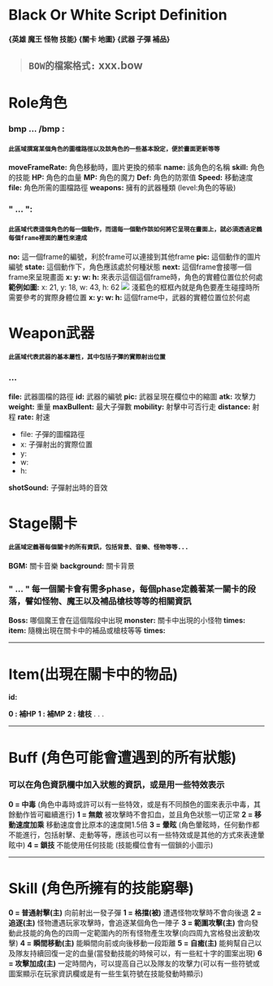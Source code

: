 # Black Or White Script Definition

#### {英雄 魔王 怪物 技能} {關卡 地圖} {武器 子彈 補品}   

> ## `BOW的檔案格式:`  xxx.bow
> 
# Role角色

### bmp ... /bmp :
#### `此區域撰寫某個角色的圖檔路徑以及該角色的一些基本設定，便於畫面更新等等`
**moveFrameRate:** 角色移動時，圖片更換的頻率
 **name:** 該角色的名稱
 **skill:** 角色的技能
 **HP:** 角色的血量
 **MP:** 角色的魔力
 **Def:** 角色的防禦值
 **Speed:** 移動速度
**file:** 角色所需的圖檔路徑
**weapons:** 擁有的武器種類
(level:角色的等級)

### "<frame> ... </frame>":
#### `此區域代表這個角色的每一個動作，而這每一個動作該如何將它呈現在畫面上，就必須透過定義每個frame裡面的屬性來達成`
**no:** 這一個frame的編號，利於frame可以連接到其他frame
**pic:** 這個動作的圖片編號
**state:** 這個動作下，角色應該處於何種狀態
**next:** 這個frame會接哪一個frame來呈現畫面
**<body> x: y: w: h: </body>** 來表示這個這個frame時，角色的實體位置位於何處 
**範例如圖:**
x: 21, y: 18, w: 43, h: 62
![](https://i.imgur.com/Pni7VVv.png)
淺藍色的框框內就是角色要產生碰撞時所需要參考的實際身體位置
**<weaponBd> x: y: w: h: </weaponBd>** 這個frame中，武器的實體位置位於何處

# Weapon武器
#### `此區域代表武器的基本屬性，其中包括子彈的實際射出位置`

### <bmp> ... </bmp>
**file:** 武器圖檔的路徑
**id:** 武器的編號
**pic:** 武器呈現在欄位中的縮圖
**atk:** 攻擊力
**weight:** 重量
**maxBullent:** 最大子彈數
**mobility:** 射擊中可否行走
**distance:** 射程
**rate:** 射速
<bullet>
- file: 子彈的圖檔路徑
- x: 子彈射出的實際位置
- y:
- w:
- h:

</bullet> 

**shotSound:** 子彈射出時的音效


# Stage關卡
#### `此區域定義著每個關卡的所有資訊，包括背景、音樂、怪物等等...`

**BGM:** 關卡音樂
**background:** 關卡背景
### "<Phase> ... </Phase>" 每一個關卡會有需多phase，每個phase定義著某一關卡的段落，譬如怪物、魔王以及補品槍枝等等的相關資訊
**Boss:** 哪個魔王會在這個階段中出現 
**monster:** 關卡中出現的小怪物 **times:**
**item:** 隨機出現在關卡中的補品或槍枝等等 **times:**

--------------------------
Item(出現在關卡中的物品)
===
**id:**

**0 : 補HP**
**1 : 補MP**
**2 : 槍枝**
    .
    .
    .
    
--------------------------
Buff (角色可能會遭遇到的所有狀態)
===
### 可以在角色資訊欄中加入狀態的資訊，或是用一些特效表示
**0 = 中毒**  (角色中毒時或許可以有一些特效，或是有不同顏色的圖來表示中毒，其餘動作皆可繼續進行)
**1 = 無敵**  被攻擊時不會扣血，並且角色狀態一切正常
**2 = 移動速度加乘**  移動速度會比原本的速度開1.5倍
**3 = 暈眩**  (角色暈眩時，任何動作都不能進行，包括射擊、走動等等，應該也可以有一些特效或是其他的方式來表達暈眩中)
**4 = 鎖技** 不能使用任何技能 (技能欄位會有一個鎖的小圖示)

--------------------------
Skill (角色所擁有的技能窮舉)
===

**0 = 普通射擊(主)** 向前射出一發子彈
**1 = 格擋(被)** 遭遇怪物攻擊時不會向後退
**2 = 追逐(主)** 怪物遭遇玩家攻擊時，會追逐某個角色一陣子
**3 = 範圍攻擊(主)** 會向發動此技能的角色的四周一定範圍內的所有怪物產生攻擊(向四周九宮格發出波動攻擊)
**4 = 瞬間移動(主)** 能瞬間向前或向後移動一段距離
**5 = 自癒(主)** 能夠幫自己以及隊友持續回復一定的血量(當發動技能的時候可以，有一些紅十字的圖案出現)
**6 = 攻擊加成(主)** 一定時間內，可以提高自己以及隊友的攻擊力(可以有一些符號或圖案顯示在玩家資訊欄或是有一些生氣符號在技能發動時顯示)